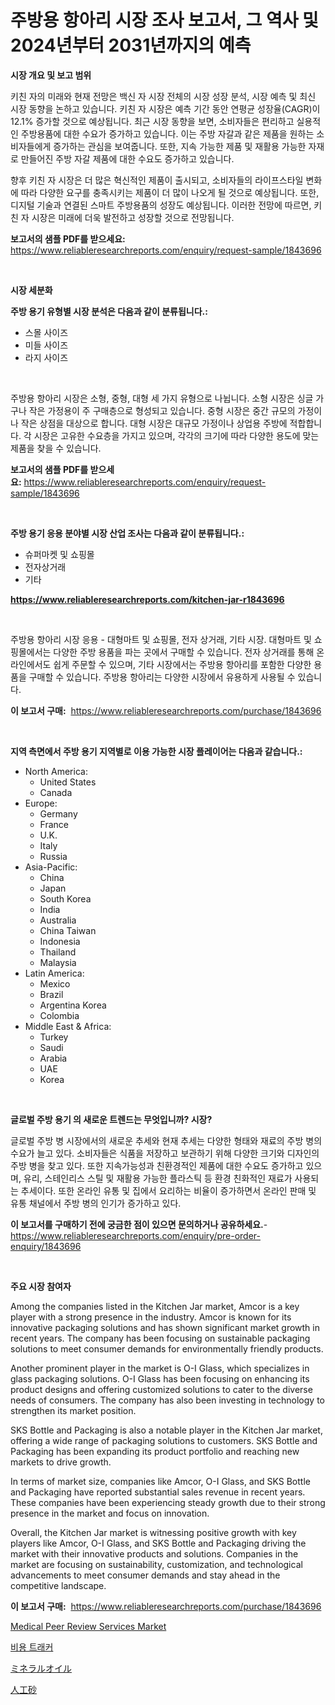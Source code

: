 <p><h1>주방용 항아리 시장 조사 보고서, 그 역사 및 2024년부터 2031년까지의 예측</h1></p><p><strong>시장 개요 및 보고 범위</strong></p>
<p><p>키친 자의 미래와 현재 전망은 백신 자 시장 전체의 시장 성장 분석, 시장 예측 및 최신 시장 동향을 논하고 있습니다. 키친 자 시장은 예측 기간 동안 연평균 성장율(CAGR)이 12.1% 증가할 것으로 예상됩니다. 최근 시장 동향을 보면, 소비자들은 편리하고 실용적인 주방용품에 대한 수요가 증가하고 있습니다. 이는 주방 자갈과 같은 제품을 원하는 소비자들에게 증가하는 관심을 보여줍니다. 또한, 지속 가능한 제품 및 재활용 가능한 자재로 만들어진 주방 자갈 제품에 대한 수요도 증가하고 있습니다.</p><p>향후 키친 자 시장은 더 많은 혁신적인 제품이 출시되고, 소비자들의 라이프스타일 변화에 따라 다양한 요구를 충족시키는 제품이 더 많이 나오게 될 것으로 예상됩니다. 또한, 디지털 기술과 연결된 스마트 주방용품의 성장도 예상됩니다. 이러한 전망에 따르면, 키친 자 시장은 미래에 더욱 발전하고 성장할 것으로 전망됩니다.</p></p>
<p><strong>보고서의 샘플 PDF를 받으세요:</strong> <a href="https://www.reliableresearchreports.com/enquiry/request-sample/1843696">https://www.reliableresearchreports.com/enquiry/request-sample/1843696</a></p>
<p>&nbsp;</p>
<p><strong>시장 세분화</strong></p>
<p><strong>주방 용기 유형별 시장 분석은 다음과 같이 분류됩니다.:</strong></p>
<p><ul><li>스몰 사이즈</li><li>미들 사이즈</li><li>라지 사이즈</li></ul></p>
<p>&nbsp;</p>
<p><p>주방용 항아리 시장은 소형, 중형, 대형 세 가지 유형으로 나뉩니다. 소형 시장은 싱글 가구나 작은 가정용이 주 구매층으로 형성되고 있습니다. 중형 시장은 중간 규모의 가정이나 작은 상점을 대상으로 합니다. 대형 시장은 대규모 가정이나 상업용 주방에 적합합니다. 각 시장은 고유한 수요층을 가지고 있으며, 각각의 크기에 따라 다양한 용도에 맞는 제품을 찾을 수 있습니다.</p></p>
<p><strong>보고서의 샘플 PDF를 받으세요:</strong>&nbsp;<a href="https://www.reliableresearchreports.com/enquiry/request-sample/1843696">https://www.reliableresearchreports.com/enquiry/request-sample/1843696</a></p>
<p>&nbsp;</p>
<p><strong> 주방 용기 응용 분야별 시장 산업 조사는 다음과 같이 분류됩니다.:</strong></p>
<p><ul><li>슈퍼마켓 및 쇼핑몰</li><li>전자상거래</li><li>기타</li></ul></p>
<p><strong><a href="https://www.reliableresearchreports.com/kitchen-jar-r1843696">https://www.reliableresearchreports.com/kitchen-jar-r1843696</a></strong></p>
<p>&nbsp;</p>
<p><p>주방용 항아리 시장 응용 - 대형마트 및 쇼핑몰, 전자 상거래, 기타 시장. 대형마트 및 쇼핑몰에서는 다양한 주방 용품을 파는 곳에서 구매할 수 있습니다. 전자 상거래를 통해 온라인에서도 쉽게 주문할 수 있으며, 기타 시장에서는 주방용 항아리를 포함한 다양한 용품을 구매할 수 있습니다. 주방용 항아리는 다양한 시장에서 유용하게 사용될 수 있습니다.</p></p>
<p><strong>이 보고서 구매:</strong>&nbsp; <a href="https://www.reliableresearchreports.com/purchase/1843696">https://www.reliableresearchreports.com/purchase/1843696</a></p>
<p>&nbsp;</p>
<p><strong>지역 측면에서 주방 용기 지역별로 이용 가능한 시장 플레이어는 다음과 같습니다.:</strong></p>
<p><ul>
    <li>
        North America:
        <ul>
            <li>United States</li>
            <li>Canada</li>
        </ul>
    </li>
    <li>
        Europe:
        <ul>
            <li>Germany</li>
            <li>France</li>
            <li>U.K.</li>
            <li>Italy</li>
            <li>Russia</li>
        </ul>
    </li>
    <li>
        Asia-Pacific:
        <ul>
            <li>China</li>
            <li>Japan</li>
            <li>South Korea</li>
            <li>India</li>
            <li>Australia</li>
            <li>China Taiwan</li>
            <li>Indonesia</li>
            <li>Thailand</li>
            <li>Malaysia</li>
        </ul>
    </li>
    <li>
        Latin America:
        <ul>
            <li>Mexico</li>
            <li>Brazil</li>
            <li>Argentina Korea</li>
            <li>Colombia</li>
        </ul>
    </li>
    <li>
        Middle East & Africa:
        <ul>
            <li>Turkey</li>
            <li>Saudi</li>
            <li>Arabia</li>
            <li>UAE</li>
            <li>Korea</li>
        </ul>
    </li>
    </ul></p>
<p>&nbsp;</p>
<p><strong>글로벌 주방 용기 의 새로운 트렌드는 무엇입니까? 시장?</strong></p>
<p><p>글로벌 주방 병 시장에서의 새로운 추세와 현재 추세는 다양한 형태와 재료의 주방 병의 수요가 늘고 있다. 소비자들은 식품을 저장하고 보관하기 위해 다양한 크기와 디자인의 주방 병을 찾고 있다. 또한 지속가능성과 친환경적인 제품에 대한 수요도 증가하고 있으며, 유리, 스테인리스 스틸 및 재활용 가능한 플라스틱 등 환경 친화적인 재료가 사용되는 추세이다. 또한 온라인 유통 및 집에서 요리하는 비율이 증가하면서 온라인 판매 및 유통 채널에서 주방 병의 인기가 증가하고 있다.</p></p>
<p><strong>이 보고서를 구매하기 전에 궁금한 점이 있으면 문의하거나 공유하세요.</strong>- <a href="https://www.reliableresearchreports.com/enquiry/pre-order-enquiry/1843696">https://www.reliableresearchreports.com/enquiry/pre-order-enquiry/1843696</a></p>
<p>&nbsp;</p>
<p><strong>주요 시장 참여자</strong></p>
<p><p>Among the companies listed in the Kitchen Jar market, Amcor is a key player with a strong presence in the industry. Amcor is known for its innovative packaging solutions and has shown significant market growth in recent years. The company has been focusing on sustainable packaging solutions to meet consumer demands for environmentally friendly products.</p><p>Another prominent player in the market is O-I Glass, which specializes in glass packaging solutions. O-I Glass has been focusing on enhancing its product designs and offering customized solutions to cater to the diverse needs of consumers. The company has also been investing in technology to strengthen its market position.</p><p>SKS Bottle and Packaging is also a notable player in the Kitchen Jar market, offering a wide range of packaging solutions to customers. SKS Bottle and Packaging has been expanding its product portfolio and reaching new markets to drive growth.</p><p>In terms of market size, companies like Amcor, O-I Glass, and SKS Bottle and Packaging have reported substantial sales revenue in recent years. These companies have been experiencing steady growth due to their strong presence in the market and focus on innovation.</p><p>Overall, the Kitchen Jar market is witnessing positive growth with key players like Amcor, O-I Glass, and SKS Bottle and Packaging driving the market with their innovative products and solutions. Companies in the market are focusing on sustainability, customization, and technological advancements to meet consumer demands and stay ahead in the competitive landscape.</p></p>
<p><strong>이 보고서 구매:</strong>&nbsp;&nbsp;<a href="https://www.reliableresearchreports.com/purchase/1843696">https://www.reliableresearchreports.com/purchase/1843696</a></p>
<p><p><a href="https://github.com/BryceTownsendr/Market-Research-Report-List-4/blob/main/medical-peer-review-services-market.md">Medical Peer Review Services Market</a></p><p><a href="https://medium.com/@mekhirenner_87471/%EA%B2%BD%EB%B9%84-%EC%B6%94%EC%A0%81%EA%B8%B0-%EC%8B%9C%EC%9E%A5%EC%9D%80-%EC%8B%9C%EC%9E%A5-%EC%A0%90%EC%9C%A0%EC%9C%A8-%EA%B7%9C%EB%AA%A8-%EB%B0%8F-2031%EB%85%84%EA%B9%8C%EC%A7%80%EC%9D%98-%EC%98%88%EC%B8%A1%EC%97%90-%EC%B4%88%EC%A0%90%EC%9D%84-%EB%A7%9E%EC%B6%A5%EB%8B%88%EB%8B%A4-c51663334f13">비용 트래커</a></p><p><a href="https://medium.com/@lilliandach1969/%E3%83%9F%E3%83%8D%E3%83%A9%E3%83%AB%E3%82%AA%E3%82%A4%E3%83%AB%E5%B8%82%E5%A0%B4-2031%E5%B9%B4%E3%81%BE%E3%81%A7%E3%81%AE%E3%83%88%E3%83%AC%E3%83%B3%E3%83%89-%E4%BA%88%E6%B8%AC-%E7%AB%B6%E4%BA%89%E5%88%86%E6%9E%90-aa1a0a51273a">ミネラルオイル</a></p><p><a href="https://medium.com/@christiandickens2005/%E4%BA%BA%E5%B7%A5%E7%A0%82%E5%B8%82%E5%A0%B4%E8%A6%8F%E6%A8%A1-%E5%B8%82%E5%A0%B4%E5%B1%95%E6%9C%9B%E3%81%A8%E5%B8%82%E5%A0%B4%E4%BA%88%E6%B8%AC-2024%E5%B9%B4%E3%81%8B%E3%82%892031%E5%B9%B4-24bb9896d2dc">人工砂</a></p></p>